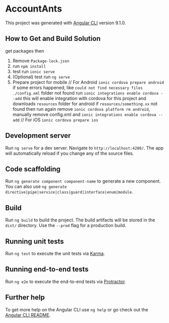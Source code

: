# AccountAnts

This project was generated with [Angular CLI](https://github.com/angular/angular-cli) version 9.1.0.

## How to Get and Build Solution
get packages then
1. Remove `Package-lock.json`
2. run `npm install`
3. test run `ionic serve`
4. (Optional) test run `ng serve`
5. Prepare project for mobile 
// For Android
`ionic cordova prepare android`
if some errors happened, like `could not find necessary files ./config.xml` folder not found
run `ionic integrations enable cordova --add` this will enable integration with cordova for this project and downloads `resources` folder for android
if `resources/something.xx` not found then run again remove `ionic cordova platform rm android`, manually remove config.xml and `ionic integrations enable cordova --add`
// For iOS
`ionic cordova prepare ios`

## Development server

Run `ng serve` for a dev server. Navigate to `http://localhost:4200/`. The app will automatically reload if you change any of the source files.

## Code scaffolding

Run `ng generate component component-name` to generate a new component. You can also use `ng generate directive|pipe|service|class|guard|interface|enum|module`.

## Build

Run `ng build` to build the project. The build artifacts will be stored in the `dist/` directory. Use the `--prod` flag for a production build.

## Running unit tests

Run `ng test` to execute the unit tests via [Karma](https://karma-runner.github.io).

## Running end-to-end tests

Run `ng e2e` to execute the end-to-end tests via [Protractor](http://www.protractortest.org/).

## Further help

To get more help on the Angular CLI use `ng help` or go check out the [Angular CLI README](https://github.com/angular/angular-cli/blob/master/README.md).
